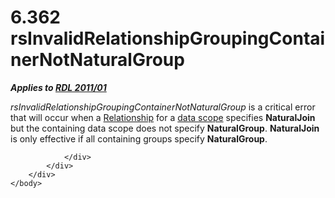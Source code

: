 <html dir="LTR" xmlns:mshelp="http://msdn.microsoft.com/mshelp" xmlns:ddue="http://ddue.schemas.microsoft.com/authoring/2003/5" xmlns:xlink="http://www.w3.org/1999/xlink" xmlns:tool="http://www.microsoft.com/tooltip">
    <head>
        <meta http-equiv="Content-Type" content="text/html; CHARSET=utf-8"></meta>
        <meta name="save" content="history"></meta>
        <title>6.362 rsInvalidRelationshipGroupingContainerNotNaturalGroup</title>
        <xml>
            <mshelp:toctitle title="6.362 rsInvalidRelationshipGroupingContainerNotNaturalGroup"></mshelp:toctitle>
            <mshelp:rltitle title="[MS-RDL]: rsInvalidRelationshipGroupingContainerNotNaturalGroup"></mshelp:rltitle>
            <mshelp:keyword index="A" term="7c6adab1-e3cb-4772-9ca8-b5c940caf839"></mshelp:keyword>
            <mshelp:attr name="DCSext.ContentType" value="open specification"></mshelp:attr>
            <mshelp:attr name="AssetID" value="7c6adab1-e3cb-4772-9ca8-b5c940caf839"></mshelp:attr>
            <mshelp:attr name="TopicType" value="kbRef"></mshelp:attr>
            <mshelp:attr name="DCSext.Title" value="[MS-RDL]: rsInvalidRelationshipGroupingContainerNotNaturalGroup" />
        </xml>
    </head>
    <body>
        <div id="header">
            <h1 class="heading">6.362 rsInvalidRelationshipGroupingContainerNotNaturalGroup</h1>
        </div>
        <div id="mainSection">
            <div id="mainBody">
                <div id="allHistory" class="saveHistory"></div>
                <div id="sectionSection0" class="section" name="collapseableSection">
                    

<p><b><i>Applies to </i></b><a href="bf2bab1a-b608-4bcc-b718-1cc1baa9579c.md"><b><i>RDL 2011/01</i></b></a></p>

<p><i>rsInvalidRelationshipGroupingContainerNotNaturalGroup</i>
is a critical error that will occur when a <a href="6d1c77e5-1573-4ad6-8d2a-c507411ad94b.md">Relationship</a> for a <a href="b2482b3f-74ab-4ca8-a9e5-c07955011743.md#gt_daf31342-2ed1-4d21-98fa-580f65d37984">data scope</a> specifies <b>NaturalJoin</b>
but the containing data scope does not specify <b>NaturalGroup</b>. <b>NaturalJoin</b>
is only effective if all containing groups specify <b>NaturalGroup</b>.</p>


                </div>
            </div>
        </div>
    </body>
</html>